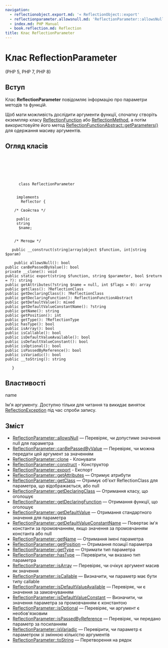 ```yaml
---
navigation:
  - reflectionobject.export.md: '« ReflectionObject::export'
  - reflectionparameter.allowsnull.md: 'ReflectionParameter::allowsNull »'
  - index.md: PHP Manual
  - book.reflection.md: Reflection
title: Клас ReflectionParameter
---
```

# Клас ReflectionParameter

(PHP 5, PHP 7, PHP 8)

## Вступ

Клас **ReflectionParameter** повідомляє інформацію про параметри методів та функцій.

Щоб мати можливість дослідити аргументи функції, спочатку створіть екземпляр класу [ReflectionFunction](class.reflectionfunction.md) або [ReflectionMethod](class.reflectionmethod.md), а потім використовуйте його метод [ReflectionFunctionAbstract::getParameters()](reflectionfunctionabstract.getparameters.md) для одержання масиву аргументів.

## Огляд класів

```classsynopsis

     
    

    
     
      class ReflectionParameter
     

     implements 
       Reflector {

    /* Свойства */
    
     public
     string
      $name;


    /* Методы */
    
   public __construct(string|array|object $function, int|string $param)

    public allowsNull(): bool
public canBePassedByValue(): bool
private __clone(): void
public static export(string $function, string $parameter, bool $return = ?): string
public getAttributes(?string $name = null, int $flags = 0): array
public getClass(): ?ReflectionClass
public getDeclaringClass(): ?ReflectionClass
public getDeclaringFunction(): ReflectionFunctionAbstract
public getDefaultValue(): mixed
public getDefaultValueConstantName(): ?string
public getName(): string
public getPosition(): int
public getType(): ?ReflectionType
public hasType(): bool
public isArray(): bool
public isCallable(): bool
public isDefaultValueAvailable(): bool
public isDefaultValueConstant(): bool
public isOptional(): bool
public isPassedByReference(): bool
public isVariadic(): bool
public __toString(): string

   }
```

## Властивості

name

Ім'я аргументу. Доступно тільки для читання та викидає виняток [ReflectionException](class.reflectionexception.md) під час спроби запису.

## Зміст

-   [ReflectionParameter::allowsNull](reflectionparameter.allowsnull.md) — Перевіряє, чи допустиме значення null для параметра
-   [ReflectionParameter::canBePassedByValue](reflectionparameter.canbepassedbyvalue.md) — Перевіряє, чи можна передати цей аргумент за значенням
-   [ReflectionParameter::clone](reflectionparameter.clone.md) - Клонувати
-   [ReflectionParameter::construct](reflectionparameter.construct.md) - Конструктор
-   [ReflectionParameter::export](reflectionparameter.export.md) - Експорт
-   [ReflectionParameter::getAttributes](reflectionparameter.getattributes.md) — Отримує атрибути
-   [ReflectionParameter::getClass](reflectionparameter.getclass.md) — Отримує об'єкт ReflectionClass для параметра, що відображається, або null
-   [ReflectionParameter::getDeclaringClass](reflectionparameter.getdeclaringclass.md) — Отримання класу, що оголошує
-   [ReflectionParameter::getDeclaringFunction](reflectionparameter.getdeclaringfunction.md) — Отримання функції, що оголошує
-   [ReflectionParameter::getDefaultValue](reflectionparameter.getdefaultvalue.md) — Отримання стандартного значення для параметра
-   [ReflectionParameter::getDefaultValueConstantName](reflectionparameter.getdefaultvalueconstantname.md) — Повертає ім'я константи за промовчанням, якщо значення за промовчанням константа або null
-   [ReflectionParameter::getName](reflectionparameter.getname.md) — Отримання імені параметра
-   [ReflectionParameter::getPosition](reflectionparameter.getposition.md) — Отримання позиції параметра
-   [ReflectionParameter::getType](reflectionparameter.gettype.md) — Отримати тип параметра
-   [ReflectionParameter::hasType](reflectionparameter.hastype.md) — Перевірити, чи вказано тип параметра
-   [ReflectionParameter::isArray](reflectionparameter.isarray.md) — Перевіряє, чи очікує аргумент масив як значення
-   [ReflectionParameter::isCallable](reflectionparameter.iscallable.md) — Визначити, чи параметр має бути типу callable
-   [ReflectionParameter::isDefaultValueAvailable](reflectionparameter.isdefaultvalueavailable.md) — Перевіряє, чи є значення за замовчуванням
-   [ReflectionParameter::isDefaultValueConstant](reflectionparameter.isdefaultvalueconstant.md) — Визначити, чи значення параметра за промовчанням є константою
-   [ReflectionParameter::isOptional](reflectionparameter.isoptional.md) — Перевіряє, чи аргумент є необов'язковим
-   [ReflectionParameter::isPassedByReference](reflectionparameter.ispassedbyreference.md) — Перевіряє, чи передано параметр за посиланням
-   [ReflectionParameter::isVariadic](reflectionparameter.isvariadic.md) — Перевірити, чи параметр є параметром зі змінною кількістю аргументів
-   [ReflectionParameter::toString](reflectionparameter.tostring.md) — Перетворення на рядок
